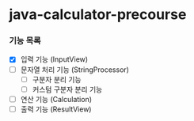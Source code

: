 # java-calculator-precourse

### 기능 목록
- [x] 입력 기능 (InputView)
- [ ] 문자열 처리 기능 (StringProcessor)
    - [ ] 구분자 분리 기능
    - [ ] 커스텀 구분자 분리 기능
- [ ] 연산 기능 (Calculation)
- [ ] 출력 기능 (ResultView)
